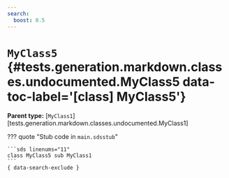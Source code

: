 ```yaml
---
search:
  boost: 0.5
---
```


[//]: # (DO NOT EDIT THIS FILE DIRECTLY. Instead, edit the corresponding stub file and execute `npm run docs:api`.)

# <code class="doc-symbol doc-symbol-class"></code> `MyClass5` {#tests.generation.markdown.classes.undocumented.MyClass5 data-toc-label='[class] MyClass5'}

**Parent type:** [`MyClass1`][tests.generation.markdown.classes.undocumented.MyClass1]

??? quote "Stub code in `main.sdsstub`"

    ```sds linenums="11"
    class MyClass5 sub MyClass1
    ```
    { data-search-exclude }
